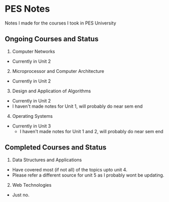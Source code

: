 # PES Notes
Notes I made for the courses I took in PES University

## Ongoing Courses and Status
1. Computer Networks
  - Currently in Unit 2

2. Microprocessor and Computer Architecture
  - Currently in Unit 2

3. Design and Application of Algorithms
  - Currently in Unit 2
  - I haven't made notes for Unit 1, will probably do near sem end

4. Operating Systems
- Currently in Unit 3
  - I haven't made notes for Unit 1 and 2, will probably do near sem end

## Completed Courses and Status
1. Data Structures and Applications 
  - Have covered most (if not all) of the topics upto unit 4.
  - Please refer a different source for unit 5 as I probably wont be updating.

2. Web Technologies
  - Just no.
  
